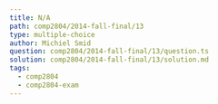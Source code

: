 ```yaml
---
title: N/A
path: comp2804/2014-fall-final/13
type: multiple-choice
author: Michiel Smid
question: comp2804/2014-fall-final/13/question.ts
solution: comp2804/2014-fall-final/13/solution.md
tags:
  - comp2804
  - comp2804-exam
---
```

